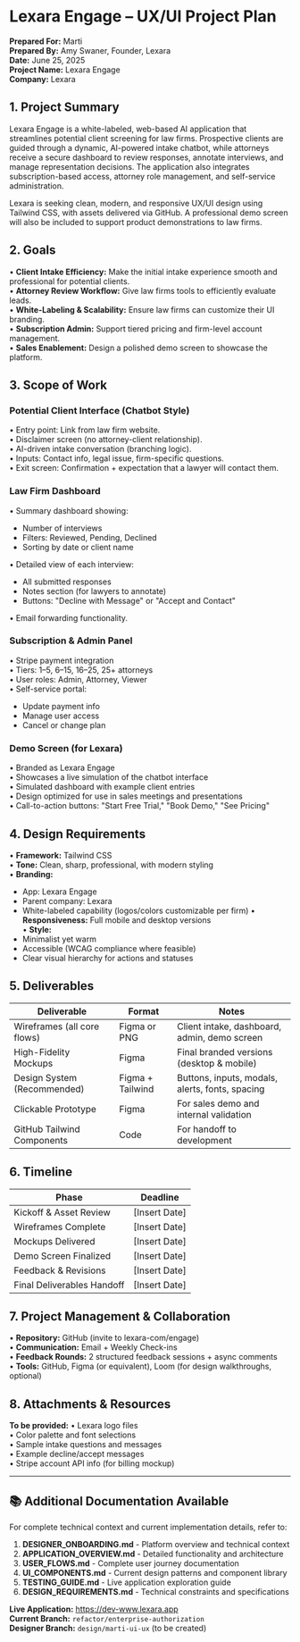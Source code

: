 # Lexara Engage – UX/UI Project Plan

**Prepared For:** Marti  
**Prepared By:** Amy Swaner, Founder, Lexara  
**Date:** June 25, 2025  
**Project Name:** Lexara Engage  
**Company:** Lexara

## 1. Project Summary

Lexara Engage is a white-labeled, web-based AI application that streamlines potential client screening for law firms. Prospective clients are guided through a dynamic, AI-powered intake chatbot, while attorneys receive a secure dashboard to review responses, annotate interviews, and manage representation decisions. The application also integrates subscription-based access, attorney role management, and self-service administration.

Lexara is seeking clean, modern, and responsive UX/UI design using Tailwind CSS, with assets delivered via GitHub. A professional demo screen will also be included to support product demonstrations to law firms.

## 2. Goals

• **Client Intake Efficiency:** Make the initial intake experience smooth and professional for potential clients.  
• **Attorney Review Workflow:** Give law firms tools to efficiently evaluate leads.  
• **White-Labeling & Scalability:** Ensure law firms can customize their UI branding.  
• **Subscription Admin:** Support tiered pricing and firm-level account management.  
• **Sales Enablement:** Design a polished demo screen to showcase the platform.

## 3. Scope of Work

### Potential Client Interface (Chatbot Style)

• Entry point: Link from law firm website.  
• Disclaimer screen (no attorney-client relationship).  
• AI-driven intake conversation (branching logic).  
• Inputs: Contact info, legal issue, firm-specific questions.  
• Exit screen: Confirmation + expectation that a lawyer will contact them.

### Law Firm Dashboard

• Summary dashboard showing:
  - Number of interviews
  - Filters: Reviewed, Pending, Declined
  - Sorting by date or client name

• Detailed view of each interview:
  - All submitted responses
  - Notes section (for lawyers to annotate)
  - Buttons: "Decline with Message" or "Accept and Contact"

• Email forwarding functionality.

### Subscription & Admin Panel

• Stripe payment integration  
• Tiers: 1–5, 6–15, 16–25, 25+ attorneys  
• User roles: Admin, Attorney, Viewer  
• Self-service portal:
  - Update payment info
  - Manage user access
  - Cancel or change plan

### Demo Screen (for Lexara)

• Branded as Lexara Engage  
• Showcases a live simulation of the chatbot interface  
• Simulated dashboard with example client entries  
• Design optimized for use in sales meetings and presentations  
• Call-to-action buttons: "Start Free Trial," "Book Demo," "See Pricing"

## 4. Design Requirements

• **Framework:** Tailwind CSS  
• **Tone:** Clean, sharp, professional, with modern styling  
• **Branding:**
  - App: Lexara Engage
  - Parent company: Lexara
  - White-labeled capability (logos/colors customizable per firm)
• **Responsiveness:** Full mobile and desktop versions  
• **Style:**
  - Minimalist yet warm
  - Accessible (WCAG compliance where feasible)
  - Clear visual hierarchy for actions and statuses

## 5. Deliverables

| Deliverable | Format | Notes |
|-------------|--------|-------|
| Wireframes (all core flows) | Figma or PNG | Client intake, dashboard, admin, demo screen |
| High-Fidelity Mockups | Figma | Final branded versions (desktop & mobile) |
| Design System (Recommended) | Figma + Tailwind | Buttons, inputs, modals, alerts, fonts, spacing |
| Clickable Prototype | Figma | For sales demo and internal validation |
| GitHub Tailwind Components | Code | For handoff to development |

## 6. Timeline

| Phase | Deadline |
|-------|----------|
| Kickoff & Asset Review | [Insert Date] |
| Wireframes Complete | [Insert Date] |
| Mockups Delivered | [Insert Date] |
| Demo Screen Finalized | [Insert Date] |
| Feedback & Revisions | [Insert Date] |
| Final Deliverables Handoff | [Insert Date] |

## 7. Project Management & Collaboration

• **Repository:** GitHub (invite to lexara-com/engage)  
• **Communication:** Email + Weekly Check-ins  
• **Feedback Rounds:** 2 structured feedback sessions + async comments  
• **Tools:** GitHub, Figma (or equivalent), Loom (for design walkthroughs, optional)

## 8. Attachments & Resources

**To be provided:**
• Lexara logo files  
• Color palette and font selections  
• Sample intake questions and messages  
• Example decline/accept messages  
• Stripe account API info (for billing mockup)

---

## 📚 Additional Documentation Available

For complete technical context and current implementation details, refer to:

1. **DESIGNER_ONBOARDING.md** - Platform overview and technical context
2. **APPLICATION_OVERVIEW.md** - Detailed functionality and architecture
3. **USER_FLOWS.md** - Complete user journey documentation
4. **UI_COMPONENTS.md** - Current design patterns and component library
5. **TESTING_GUIDE.md** - Live application exploration guide
6. **DESIGN_REQUIREMENTS.md** - Technical constraints and specifications

**Live Application:** https://dev-www.lexara.app  
**Current Branch:** `refactor/enterprise-authorization`  
**Designer Branch:** `design/marti-ui-ux` (to be created)